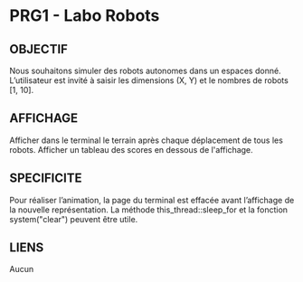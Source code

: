 # PRG1 - Labo Robots

OBJECTIF
-
Nous souhaitons simuler des robots autonomes dans un espaces donné. L’utilisateur est invité à saisir les dimensions (X, Y) et le nombres de robots [1, 10].

AFFICHAGE
-
Afficher dans le terminal le terrain après chaque déplacement de tous les robots. Afficher un tableau des scores en dessous de l'affichage.

SPECIFICITE
-
Pour réaliser l’animation, la page du terminal est effacée avant l’affichage de la nouvelle représentation. La méthode this_thread::sleep_for et la fonction system("clear") peuvent être utile.

LIENS
-
Aucun
